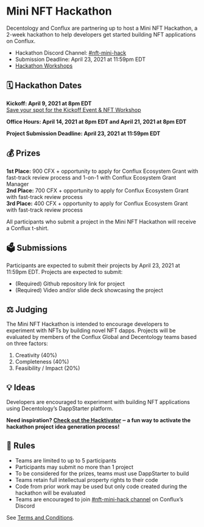 # Mini NFT Hackathon
Decentology and Conflux are partnering up to host a Mini NFT Hackathon, a 2-week hackathon to help developers get started building NFT applications on Conflux.
* Hackathon Discord Channel: [#nft-mini-hack](https://discord.gg/P3bygCDxJn)
* Submission Deadline: April 23, 2021 at 11:59pm EDT
* [Hackathon Workshops](https://www.crowdcast.io/e/kickstart-dapps/)

##  :spiral_calendar: Hackathon Dates
**Kickoff: April 9, 2021 at 8pm EDT**<br>
[Save your spot for the Kickoff Event & NFT Workshop](https://www.crowdcast.io/e/kickstart-dapps/)

**Office Hours: April 14, 2021 at 8pm EDT and April 21, 2021 at 8pm EDT**

**Project Submission Deadline: April 23, 2021 at 11:59pm EDT**

## :moneybag: Prizes
**1st Place:** 900 CFX + opportunity to apply for Conflux Ecosystem Grant with fast-track review process and 1-on-1 with Conflux Ecosystem Grant Manager<br>
**2nd Place:** 700 CFX + opportunity to apply for Conflux Ecosystem Grant with fast-track review process<br>
**3rd Place:** 400 CFX + opportunity to apply for Conflux Ecosystem Grant with fast-track review process

All participants who submit a project in the Mini NFT Hackathon will receive a Conflux t-shirt.

## :ballot_box: Submissions
Participants are expected to submit their projects by April 23, 2021 at 11:59pm EDT. Projects are expected to submit:
* (Required) Github repository link for project
* (Required) Video and/or slide deck showcasing the project

## :balance_scale: Judging
The Mini NFT Hackathon is intended to encourage developers to experiment with NFTs by building novel NFT dapps. Projects will be evaluated by members of the Conflux Global and Decentology teams based on three factors:
1. Creativity (40%)
2. Completeness (40%)
3. Feasibility / Impact (20%)

## :bulb: Ideas
Developers are encouraged to experiment with building NFT applications using Decentology’s DappStarter platform. 

**Need inspiration? [Check out the Hacktivator](https://github.com/decentology/conflux-mini-nft-hackathon/blob/main/ideas.md) ‒ a fun way to activate the hackathon project idea generation process!**

## :page_facing_up: Rules
* Teams are limited to up to 5 participants
* Participants may submit no more than 1 project
* To be considered for the prizes, teams must use DappStarter to build
* Teams retain full intellectual property rights to their code
* Code from prior work may be used but only code created during the hackathon will be evaluated
* Teams are encouraged to join [#nft-mini-hack channel](https://discord.gg/P3bygCDxJn) on Conflux’s Discord 

See [Terms and Conditions](https://github.com/decentology/conflux-mini-nft-hackathon/blob/main/terms-and-conditions.md).
